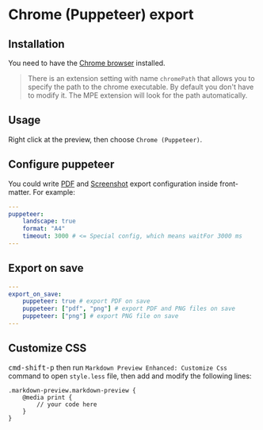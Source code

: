 # Chrome (Puppeteer) export

## Installation

You need to have the [Chrome browser](https://www.google.com/chrome/) installed.

> There is an extension setting with name `chromePath` that allows you to specify the path to the chrome executable. By default you don't have to modify it. The MPE extension will look for the path automatically.

## Usage
Right click at the preview, then choose `Chrome (Puppeteer)`.

## Configure puppeteer
You could write [PDF](https://github.com/GoogleChrome/puppeteer/blob/v1.9.0/docs/api.md#pagepdfoptions) and [Screenshot](https://github.com/GoogleChrome/puppeteer/blob/v1.9.0/docs/api.md#pagescreenshotoptions) export configuration inside front-matter. For example:

````yaml
---
puppeteer:
    landscape: true
    format: "A4"
    timeout: 3000 # <= Special config, which means waitFor 3000 ms
---
````

## Export on save

```yaml
---
export_on_save:
    puppeteer: true # export PDF on save
    puppeteer: ["pdf", "png"] # export PDF and PNG files on save
    puppeteer: ["png"] # export PNG file on save
---
```
## Customize CSS
<kbd>cmd-shift-p</kbd> then run `Markdown Preview Enhanced: Customize Css` command to open `style.less` file, then add and modify the following lines:

```less
.markdown-preview.markdown-preview {
    @media print {
        // your code here
    }
}
```
